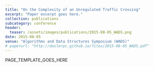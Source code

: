 ```yaml
---
title: "On the Complexity of an Unregulated Traffic Crossing"
excerpt: "Paper excerpt goes here."
collection: publications
subcategory: conference
header: 
  teaser: /assets/images/publications/2015-08-05_WADS.png
date: 2015-08-05
venue: "Algorithms and Data Structures Symposium (WADS)"
# paperurl: "http://daslerpc.github.io/files/2015-08-05_WADS.pdf"
---
```


PAGE_TEMPLATE_GOES_HERE
